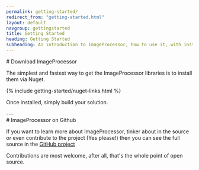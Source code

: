 ```yaml
---
permalink: getting-started/
redirect_from: "getting-started.html"
layout: default
navgroup: gettingstarted
title: Getting Started
heading: Getting Started
subheading: An introduction to ImageProcessor, how to use it, with installation instructions.
---
```

<section>
# Download ImageProcessor

The simplest and fastest way to get the ImageProcessor libraries is to install them via Nuget.

{% include getting-started/nuget-links.html %}

Once installed, simply build your solution. 

</section>
---
<section>
# ImageProcessor on Github

If you want to learn more about ImageProcessor, tinker about in the source or even contribute to the project (Yes please!) then you can see the full source
in the <a href="http://github.com/JimBobSquarePants/ImageProcessor" data-ga-category="Getting Started Actions" data-ga-action="Getting Started Links" data-ga-label="GitHub project" rel="external">GitHub project</a>

Contributions are most welcome, after all, that's the whole point of open source.
</section>
